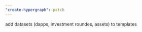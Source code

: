 ```yaml
---
"create-hypergraph": patch
---
```


add datasets (dapps, investment roundes, assets) to templates
  